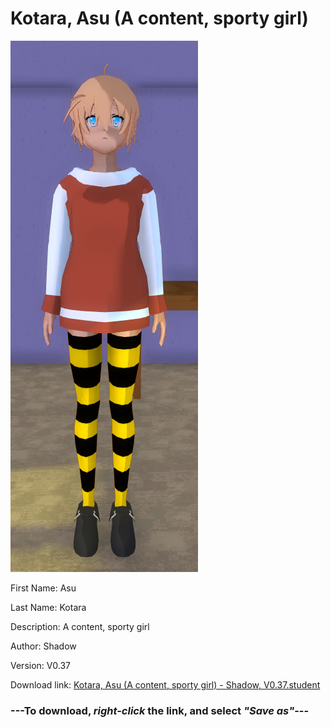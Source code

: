 # Kotara, Asu (A content, sporty girl)

<img src = "https://raw.githubusercontent.com/Arbiter1223/Daigaku-Gurashi-Custom-Students/master/Students/Files/Kotara%2C%20Asu%20(A%20content%2C%20sporty%20girl).png">

First Name: Asu

Last Name: Kotara

Description: A content, sporty girl

Author: Shadow

Version: V0.37

Download link: <a href="https://raw.githubusercontent.com/Arbiter1223/Daigaku-Gurashi-Custom-Students/master/Students/Files/Kotara%2C%20Asu%20(A%20content%2C%20sporty%20girl)%20-%20Shadow%2C%20V0.37.student">Kotara, Asu (A content, sporty girl) - Shadow, V0.37.student</a>

### ---**To download, _right-click_ the link, and select _"Save as"_**---
